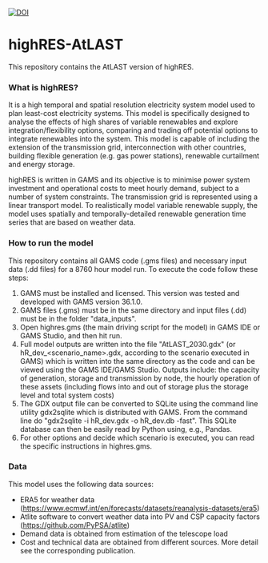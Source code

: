 [![DOI](https://zenodo.org/badge/DOI/10.5281/zenodo.7313731.svg)](https://doi.org/10.5281/zenodo.7313731)

# highRES-AtLAST

This repository contains the AtLAST version of highRES.

### **What is highRES**?

It is a high temporal and spatial resolution electricity system model used to plan least-cost electricity systems. This model is specifically designed to analyse the effects of high shares of variable renewables and explore integration/flexibility options, comparing and trading off potential options to integrate renewables into the system. This model is capable of including the extension of the transmission grid, interconnection with other countries, building flexible generation (e.g. gas power stations), renewable curtailment and energy storage.

highRES is written in GAMS and its objective is to minimise power system investment and operational costs to meet hourly demand, subject to a number of system constraints. The transmission grid is represented using a linear transport model. To realistically model variable renewable supply, the model uses spatially and temporally-detailed renewable generation time series that are based on weather data.

### **How to run the model**

This repository contains all GAMS code (.gms files) and necessary input data (.dd files) for a 8760 hour model run. 
To execute the code follow these steps:

1. GAMS must be installed and licensed. This version was tested and developed with GAMS version 36.1.0.
2. GAMS files (.gms) must be in the same directory and input files (.dd) must be in the folder "data_inputs".
3. Open highres.gms (the main driving script for the model) in GAMS IDE or GAMS Studio, and then hit run.
4. Full model outputs are written into the file "AtLAST_2030.gdx" (or hR_dev_<scenario_name>.gdx, according to the scenario executed in GAMS) which is written into the same directory as the code and can be viewed using the GAMS IDE/GAMS Studio. Outputs include: the capacity of generation, storage and transmission by node, the hourly operation of these assets (including flows into and out of storage plus the storage level and total system costs)
5. The GDX output file can be converted to SQLite using the command line utility gdx2sqlite which is distributed with GAMS. From the command line do "gdx2sqlite -i hR_dev.gdx -o hR_dev.db -fast". This SQLite database can then be easily read by Python using, e.g., Pandas.
6. For other options and decide which scenario is executed, you can read the specific instructions in highres.gms.

### **Data**

This model uses the following data sources:
- ERA5 for weather data (https://www.ecmwf.int/en/forecasts/datasets/reanalysis-datasets/era5) 
- Atlite software to convert weather data into PV and CSP capacity factors (https://github.com/PyPSA/atlite)
- Demand data is obtained from estimation of the telescope load
- Cost and technical data are obtained from different sources. More detail see the corresponding publication.
